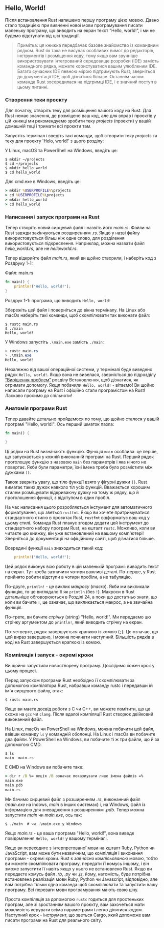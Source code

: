 ## Hello, World!

Після встановлення Rust напишемо першу програму цією мовою. Давно стало 
традицією при вивченні нової мови програмування писати маленьку програму, що
виводить на екран текст  “Hello, world!”, і ми не будемо відступати від цієї 
традиції.

> Примітка: ця книжка передбачає базове знайомство із командним рядком. Rust
> як така не висуває особливих вимог до редакторів, інструментів і розміщення
> коду, тому якщо вам зручніше використовувати інтегрований середовище розробки
> (IDE) замість командного рядка, можете користуватися вашим улюбленим IDE. Багато
> сучасних IDE певною мірою підтримують Rust; зверніться до документації IDE, щоб
> дізнатися більше. Останнім часом команда Rust зосередилася на підтримці IDE, і
> є значний поступ в цьому питанні.

### Створення теки проєкту

Для початку, створіть теку для розміщення вашого коду на Rust. Для Rust немає
значення, де розміщено ваш код, але для вправ і проєктів у цій книжці ми рекомендуємо зробити теку *projects* (проєкти) у вашій домашній теці і тримати всі проєкти там. 

Запустіть термінал і введіть такі команди, щоб створити теку *projects* та теку для проєкту 'Helo, world!' з цього розділу:

У Linux, macOS та PowerShell на Windows, введіть це:

```text
$ mkdir ~/projects
$ cd ~/projects
$ mkdir hello_world
$ cd hello_world
```

Для cmd.exe в Windows, введіть це:

```cmd
> mkdir %USERPROFILE%\projects
> cd %USERPROFILE%\projects
> mkdir hello_world
> cd hello_world
```

### Написання і запуск програми на Rust

Тепер створіть новий сирцевий файл і назвіть його *main.rs*. Файли на Rust 
завжди закінчуються розширенням *.rs*. Якщо у назві файлу використовується 
більш ніж одне слово, для розділення використовується підкреслення. Наприклад, 
можна назвати файл *hello_world.rs*, але не *helloworld.rs*.

Тепер відкрийте файл *main.rs*, який ви щойно створили, і наберіть код з Роздруку 1-1:

<span class="filename">Файл: main.rs</span>

```rust
fn main() {
    println!("Hello, world!");
}
```

<span class="caption">Роздрук 1-1: програма, що виводить `Hello, world!`</span>

Збережіть цей файл і поверніться до вікна терміналу. На Linux або macOs 
наберіть такі команди, щоб скомпілювати так виконати файл:

```text
$ rustc main.rs
$ ./main
Hello, world!
```

У Windows запустіть `.\main.exe` замість `./main`:

```powershell
> rustc main.rs
> .\main.exe
Hello, world!
```

Незалежно від вашої операційної системи, у терміналі буде виведено рядок 
`Hello, world!`. Якщо вона не вивелася, зверністься до підрозділу 
[“Вирішення проблем”][troubleshooting]<!-- ignore --> розділу Встановлення, щоб дізнатися, як отримати допомогу.
Якщл побачили `Hello, world!` - вітаємо! Ви щойно написали програму на Rust і офіційно стали програмістом на Rust! Ласкаво просимо до спільноти!

### Анатомія програми Rust

Тепер давайте детально пройдемося по тому, що щойно сталося у вашій програмі 
"Hello, world!". Ось перший шматок пазла:

```rust
fn main() {

}
```

Ці рядки на Rust визначають функцію. Функція `main` особлива: це перше, що 
запускається у кожній виконанній програмі на Rust. Перший рядок проголошує 
функцію з назовою `main` без параметрів і яка нічого не повертає. 
Якби були параметри, їхні імена треба було розмістити між дужками `()`.

Також зверніть увагу, що тіло функції взято у фігурні дужки `{}`. Rust вимагає 
таких дужок навколо тіл усіх функцій. Вважається хорошим стилем розміщувати 
відкриваючу дужку на тому ж рядку, що й проголошення функції, з відступом в 
один пробіл.

На час написання цього розробляється інстумент для автоматичного форматування, 
що зветься `rustfmt`. Якщо ви хочете притримуватися стандартного стилю в 
проєктах Rust, `rustfmt` відформатує ваш код у цьому стилі. Команда Rust 
планує згодом додати цей інструмент до стандартного набору програм Rust, на 
кшталт `rustc`. Можливо, коли ви читаєте цю книжку, він уже встановлений на 
вашому комп'ютері! Зверніться до документації на офіційному сайті, щоб 
дізнатися більше.

Всередині функції `main` знаходиться такий код:

```rust
    println!("Hello, world!");
```

Цей рядок виконує всю роботу в цій маленькій програмі: виводить текст на екран.
Тут треба зазначити чотири важливі деталі. По-перше, у Rust прийнято робити 
відступи в чотири пробіли, а не табуляцію.

По-друге, `println!` - це виклик *макросу* (*macro*). Якби ми викликали 
функцію, то це виглядало б як `println` (без `!`). Макроси в Rust детальніше 
обговорюються в Розділі 24, а поки що достатньо знати, що коли ви бачите `!`, 
це означає, що викликається макрос, а не звичайна функція.

По-третє, ви бачите *стрічку* (*string*) "Hello, world!". Ми передаємо цю 
стрічку аргументом до `println!`, який виводить стрічку на екран.

По-четверте, рядок завершується крапкою із комою (`;`). Це означає, що цей 
вираз завершено, і можна починати наступний. Більшість рядків в коді на Rust 
завершується крапкою із комою.

### Компіляція і запуск - окремі кроки

Ви щойно запустили новостворену програму. Дослідимо кожен крок у цьому процесі.

Перед запуском програми Rust необхідно її скомпілювати за допомогою компілятора
Rust, набравши команду rustc і передавши їй ім'я сирцевого файлу, отак:

```text
$ rustc main.rs
```

Якщо ви маєте досвід роботи з C чи C++, ви можете помітити, що це схоже на 
`gcc` чи `clang`. Після вдалої компіляції Rust створює двійковий виконанний файл.

На Linux, macOs чи PowerShell на Windows, можна побачити цей файл, ввівши команду `ls` у командній оболонці. На Linux і macOs ви побачите два файли. У PowerShell на Windows, ви побачите ті ж три файли, що й за допомогою CMD.

```text
$ ls
main  main.rs
```

E CMD на Windows ви побачите таке:

```cmd
> dir r /B %= опція /B означає показиувати лише імена файлів =%
main.exe
main.pdb
main.rs
```

Ми бачимо сирцевий файл з розширенням *.rs*, виконанний файл (*main.exe* на
 indows, *main* в інших системах) і, на Windows, файл із інформацією для 
 зневадження з розширенням *.pdb*. Тепер можна запустити *main* чи *main.exe*, ось так:

```text
$ ./main  # чи .\main.exe у Windows
```

Якщо *main.rs* - це ваша програма "Hello, world!", вона виведе повідомлення 
`Hello, world!` у вашому терміналі.

Якщо ви переходите з інтерпретованої мови на кшталт Ruby, Python чи JavaScript,
вам може бути незвичним, що компіляція і виконання програми - окремі кроки. 
Rust є *завчасно компільованою* мовою, тобто ви можете скомпілювати програму, 
передати її комусь іншому, і він зможе запустити її навіть якщо у нього не 
встановлено Rust. Якщо ви передаєте комусь файл *.rb*, *.py* чи *.js*, йому,
натомість, буде потрібна встановлена реалізація мови Ruby, Python чи 
Javascript, відповідно, але вам потрібна тільки одна команда щоб скомпілювати 
та запустити вашу програму. Всі переваги мови програмування мають свою ціну.

Проста компіляція за допомогою `rustc` годиться для простеньких програм, але зі
зростанням вашого проєкту, вам захочеться мати можливість керувати всіма 
параметрами і легко ділитися кодом. Наступний крок - інструмент, що зветься Cargo, який допоможе вам писати програми на Rust для реального світу.

[troubleshooting]: ch01-01-installation.html#troubleshooting
